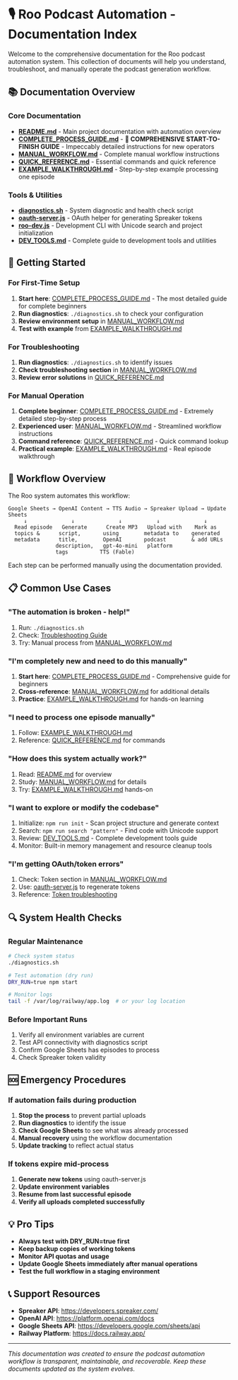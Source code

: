 # 🎙️ Roo Podcast Automation - Documentation Index

Welcome to the comprehensive documentation for the Roo podcast automation system. This collection of documents will help you understand, troubleshoot, and manually operate the podcast generation workflow.

## 📚 Documentation Overview

### Core Documentation
- **[README.md](./README.md)** - Main project documentation with automation overview
- **[COMPLETE_PROCESS_GUIDE.md](./COMPLETE_PROCESS_GUIDE.md)** - **🌟 COMPREHENSIVE START-TO-FINISH GUIDE** - Impeccably detailed instructions for new operators
- **[MANUAL_WORKFLOW.md](./MANUAL_WORKFLOW.md)** - Complete manual workflow instructions
- **[QUICK_REFERENCE.md](./QUICK_REFERENCE.md)** - Essential commands and quick reference
- **[EXAMPLE_WALKTHROUGH.md](./EXAMPLE_WALKTHROUGH.md)** - Step-by-step example processing one episode

### Tools & Utilities
- **[diagnostics.sh](./diagnostics.sh)** - System diagnostic and health check script
- **[oauth-server.js](./oauth-server.js)** - OAuth helper for generating Spreaker tokens
- **[roo-dev.js](./roo-dev.js)** - Development CLI with Unicode search and project initialization
- **[DEV_TOOLS.md](./DEV_TOOLS.md)** - Complete guide to development tools and utilities

## 🚀 Getting Started

### For First-Time Setup
1. **Start here**: [COMPLETE_PROCESS_GUIDE.md](./COMPLETE_PROCESS_GUIDE.md) - The most detailed guide for complete beginners
2. **Run diagnostics**: `./diagnostics.sh` to check your configuration
3. **Review environment setup** in [MANUAL_WORKFLOW.md](./MANUAL_WORKFLOW.md#prerequisites)
4. **Test with example** from [EXAMPLE_WALKTHROUGH.md](./EXAMPLE_WALKTHROUGH.md)

### For Troubleshooting
1. **Run diagnostics**: `./diagnostics.sh` to identify issues
2. **Check troubleshooting section** in [MANUAL_WORKFLOW.md](./MANUAL_WORKFLOW.md#troubleshooting)
3. **Review error solutions** in [QUICK_REFERENCE.md](./QUICK_REFERENCE.md#common-error-messages--solutions)

### For Manual Operation
1. **Complete beginner**: [COMPLETE_PROCESS_GUIDE.md](./COMPLETE_PROCESS_GUIDE.md) - Extremely detailed step-by-step process
2. **Experienced user**: [MANUAL_WORKFLOW.md](./MANUAL_WORKFLOW.md) - Streamlined workflow instructions
3. **Command reference**: [QUICK_REFERENCE.md](./QUICK_REFERENCE.md) - Quick command lookup
4. **Practical example**: [EXAMPLE_WALKTHROUGH.md](./EXAMPLE_WALKTHROUGH.md) - Real episode walkthrough

## 🔧 Workflow Overview

The Roo system automates this workflow:

```
Google Sheets → OpenAI Content → TTS Audio → Spreaker Upload → Update Sheets
     ↓              ↓              ↓           ↓              ↓
  Read episode   Generate      Create MP3   Upload with    Mark as
  topics &      script,       using        metadata to    generated
  metadata      title,        OpenAI       podcast        & add URLs
               description,   gpt-4o-mini   platform
               tags          TTS (Fable)
```

Each step can be performed manually using the documentation provided.

## 📋 Common Use Cases

### "The automation is broken - help!"
1. Run: `./diagnostics.sh`
2. Check: [Troubleshooting Guide](./MANUAL_WORKFLOW.md#troubleshooting)
3. Try: Manual process from [MANUAL_WORKFLOW.md](./MANUAL_WORKFLOW.md)

### "I'm completely new and need to do this manually"
1. **Start here**: [COMPLETE_PROCESS_GUIDE.md](./COMPLETE_PROCESS_GUIDE.md) - Comprehensive guide for beginners
2. **Cross-reference**: [MANUAL_WORKFLOW.md](./MANUAL_WORKFLOW.md) for additional details
3. **Practice**: [EXAMPLE_WALKTHROUGH.md](./EXAMPLE_WALKTHROUGH.md) for hands-on learning

### "I need to process one episode manually"
1. Follow: [EXAMPLE_WALKTHROUGH.md](./EXAMPLE_WALKTHROUGH.md)
2. Reference: [QUICK_REFERENCE.md](./QUICK_REFERENCE.md) for commands

### "How does this system actually work?"
1. Read: [README.md](./README.md) for overview
2. Study: [MANUAL_WORKFLOW.md](./MANUAL_WORKFLOW.md) for details
3. Try: [EXAMPLE_WALKTHROUGH.md](./EXAMPLE_WALKTHROUGH.md) hands-on

### "I want to explore or modify the codebase"
1. Initialize: `npm run init` - Scan project structure and generate context
2. Search: `npm run search "pattern"` - Find code with Unicode support
3. Review: [DEV_TOOLS.md](./DEV_TOOLS.md) - Complete development tools guide
4. Monitor: Built-in memory management and resource cleanup tools

### "I'm getting OAuth/token errors"
1. Check: Token section in [MANUAL_WORKFLOW.md](./MANUAL_WORKFLOW.md#step-4-manage-spreaker-authentication)
2. Use: [oauth-server.js](./oauth-server.js) to regenerate tokens
3. Reference: [Token troubleshooting](./QUICK_REFERENCE.md#common-error-messages--solutions)

## 🔍 System Health Checks

### Regular Maintenance
```bash
# Check system status
./diagnostics.sh

# Test automation (dry run)
DRY_RUN=true npm start

# Monitor logs
tail -f /var/log/railway/app.log  # or your log location
```

### Before Important Runs
1. Verify all environment variables are current
2. Test API connectivity with diagnostics script
3. Confirm Google Sheets has episodes to process
4. Check Spreaker token validity

## 🆘 Emergency Procedures

### If automation fails during production
1. **Stop the process** to prevent partial uploads
2. **Run diagnostics** to identify the issue
3. **Check Google Sheets** to see what was already processed  
4. **Manual recovery** using the workflow documentation
5. **Update tracking** to reflect actual status

### If tokens expire mid-process
1. **Generate new tokens** using oauth-server.js
2. **Update environment variables**
3. **Resume from last successful episode**
4. **Verify all uploads completed successfully**

## 💡 Pro Tips

- **Always test with DRY_RUN=true first**
- **Keep backup copies of working tokens**
- **Monitor API quotas and usage**
- **Update Google Sheets immediately after manual operations**
- **Test the full workflow in a staging environment**

## 📞 Support Resources

- **Spreaker API**: https://developers.spreaker.com/
- **OpenAI API**: https://platform.openai.com/docs
- **Google Sheets API**: https://developers.google.com/sheets/api
- **Railway Platform**: https://docs.railway.app/

---

*This documentation was created to ensure the podcast automation workflow is transparent, maintainable, and recoverable. Keep these documents updated as the system evolves.*